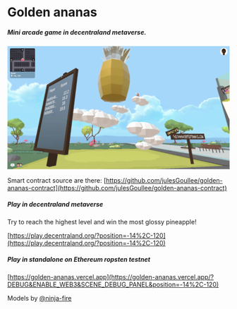 Golden ananas
=============

##### Mini arcade game in decentraland metaverse.

![alt text](https://github.com/julesGoullee/golden-ananas/blob/master/screenshots/screenStart.png "screenStart")

Smart contract source are there: [https://github.com/julesGoullee/golden-ananas-contract](https://github.com/julesGoullee/golden-ananas-contract)


##### Play in decentraland metaverse
Try to reach the highest level and win the most glossy pineapple!

[https://play.decentraland.org/?position=-14%2C-120](https://play.decentraland.org/?position=-14%2C-120)

##### Play in standalone on Ethereum ropsten testnet

[https://golden-ananas.vercel.app](https://golden-ananas.vercel.app/?DEBUG&ENABLE_WEB3&SCENE_DEBUG_PANEL&position=-14%2C-120)


Models by [@ninja-fire](https://github.com/ninja-fire)
